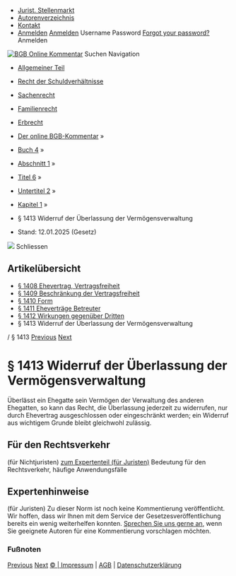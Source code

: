   * [Jurist. Stellenmarkt](https://bgb.kommentar.de/Buch-4/Abschnitt-1/Titel-6/Untertitel-2/Kapitel-1/</job-board> "Jurist. Stellenmarkt")
  * [Autorenverzeichnis](https://bgb.kommentar.de/Buch-4/Abschnitt-1/Titel-6/Untertitel-2/Kapitel-1/</Autorenverzeichnis> "Autorenverzeichnis")
  * [Kontakt](https://bgb.kommentar.de/Buch-4/Abschnitt-1/Titel-6/Untertitel-2/Kapitel-1/</Kontakt>)
  * [Anmelden](https://bgb.kommentar.de/Buch-4/Abschnitt-1/Titel-6/Untertitel-2/Kapitel-1/<#login> "show login form") [Anmelden](https://bgb.kommentar.de/Buch-4/Abschnitt-1/Titel-6/Untertitel-2/Kapitel-1/<#> "hide login form") Username Password
[Forgot your password?](https://bgb.kommentar.de/Buch-4/Abschnitt-1/Titel-6/Untertitel-2/Kapitel-1/</user/forgotpassword>) Anmelden 


[![BGB Online Kommentar](https://bgb.kommentar.de/extension/bgb/design/bgb/images/logo.png)](https://bgb.kommentar.de/Buch-4/Abschnitt-1/Titel-6/Untertitel-2/Kapitel-1/</> "BGB Online Kommentar")
Suchen
Navigation
  * [Allgemeiner Teil](https://bgb.kommentar.de/Buch-4/Abschnitt-1/Titel-6/Untertitel-2/Kapitel-1/</Buch-1>)
  * [Recht der Schuldverhältnisse](https://bgb.kommentar.de/Buch-4/Abschnitt-1/Titel-6/Untertitel-2/Kapitel-1/</Buch-2>)
  * [Sachenrecht](https://bgb.kommentar.de/Buch-4/Abschnitt-1/Titel-6/Untertitel-2/Kapitel-1/</Buch-3>)
  * [Familienrecht](https://bgb.kommentar.de/Buch-4/Abschnitt-1/Titel-6/Untertitel-2/Kapitel-1/</Buch-4>)
  * [Erbrecht](https://bgb.kommentar.de/Buch-4/Abschnitt-1/Titel-6/Untertitel-2/Kapitel-1/</Buch-5>)


  * [Der online BGB-Kommentar](https://bgb.kommentar.de/Buch-4/Abschnitt-1/Titel-6/Untertitel-2/Kapitel-1/</>) »
  * [Buch 4](https://bgb.kommentar.de/Buch-4/Abschnitt-1/Titel-6/Untertitel-2/Kapitel-1/</Buch-4>) »
  * [Abschnitt 1](https://bgb.kommentar.de/Buch-4/Abschnitt-1/Titel-6/Untertitel-2/Kapitel-1/</Buch-4/Abschnitt-1>) »
  * [Titel 6](https://bgb.kommentar.de/Buch-4/Abschnitt-1/Titel-6/Untertitel-2/Kapitel-1/</Buch-4/Abschnitt-1/Titel-6>) »
  * [Untertitel 2](https://bgb.kommentar.de/Buch-4/Abschnitt-1/Titel-6/Untertitel-2/Kapitel-1/</Buch-4/Abschnitt-1/Titel-6/Untertitel-2>) »
  * [Kapitel 1](https://bgb.kommentar.de/Buch-4/Abschnitt-1/Titel-6/Untertitel-2/Kapitel-1/</Buch-4/Abschnitt-1/Titel-6/Untertitel-2/Kapitel-1>) »
  * § 1413 Widerruf der Überlassung der Vermögensverwaltung 
  * Stand: 12.01.2025 (Gesetz) 


![](https://vg01.met.vgwort.de/na/1c9909529ead4f509072c06d9081a7d5)
Schliessen 
## Artikelübersicht
  * [ § 1408 Ehevertrag, Vertragsfreiheit ](https://bgb.kommentar.de/Buch-4/Abschnitt-1/Titel-6/Untertitel-2/Kapitel-1/</Buch-4/Abschnitt-1/Titel-6/Untertitel-2/Kapitel-1/Ehevertrag-Vertragsfreiheit>)
  * [ § 1409 Beschränkung der Vertragsfreiheit ](https://bgb.kommentar.de/Buch-4/Abschnitt-1/Titel-6/Untertitel-2/Kapitel-1/</Buch-4/Abschnitt-1/Titel-6/Untertitel-2/Kapitel-1/Beschraenkung-der-Vertragsfreiheit>)
  * [ § 1410 Form ](https://bgb.kommentar.de/Buch-4/Abschnitt-1/Titel-6/Untertitel-2/Kapitel-1/</Buch-4/Abschnitt-1/Titel-6/Untertitel-2/Kapitel-1/Form>)
  * [ § 1411 Eheverträge Betreuter ](https://bgb.kommentar.de/Buch-4/Abschnitt-1/Titel-6/Untertitel-2/Kapitel-1/</Buch-4/Abschnitt-1/Titel-6/Untertitel-2/Kapitel-1/Ehevertraege-Betreuter>)
  * [ § 1412 Wirkungen gegenüber Dritten ](https://bgb.kommentar.de/Buch-4/Abschnitt-1/Titel-6/Untertitel-2/Kapitel-1/</Buch-4/Abschnitt-1/Titel-6/Untertitel-2/Kapitel-1/Wirkungen-gegenueber-Dritten>)
  * § 1413 Widerruf der Überlassung der Vermögensverwaltung 


/ § 1413 
[Previous](https://bgb.kommentar.de/Buch-4/Abschnitt-1/Titel-6/Untertitel-2/Kapitel-1/</Buch-4/Abschnitt-1/Titel-6/Untertitel-2/Kapitel-1/Wirkungen-gegenueber-Dritten> "§ 1412 Wirkungen gegenüber Dritten") [Next](https://bgb.kommentar.de/Buch-4/Abschnitt-1/Titel-6/Untertitel-2/Kapitel-1/</Buch-4/Abschnitt-1/Titel-6/Untertitel-2/Kapitel-2/Eintritt-der-Guetertrennung> "§ 1414 Eintritt der Gütertrennung")
# § 1413 Widerruf der Überlassung der Vermögensverwaltung
Überlässt ein Ehegatte sein Vermögen der Verwaltung des anderen Ehegatten, so kann das Recht, die Überlassung jederzeit zu widerrufen, nur durch Ehevertrag ausgeschlossen oder eingeschränkt werden; ein Widerruf aus wichtigem Grunde bleibt gleichwohl zulässig.
## Für den Rechtsverkehr 
(für Nichtjuristen)
[zum Expertenteil (für Juristen)](https://bgb.kommentar.de/Buch-4/Abschnitt-1/Titel-6/Untertitel-2/Kapitel-1/<#expertenhinweise>)
Bedeutung für den Rechtsverkehr, häufige Anwendungsfälle
## Expertenhinweise
(für Juristen)
Zu dieser Norm ist noch keine Kommentierung veröffentlicht. Wir hoffen, dass wir Ihnen mit dem Service der Gesetzesveröffentlichung bereits ein wenig weiterhelfen konnten. [Sprechen Sie uns gerne an](https://bgb.kommentar.de/Buch-4/Abschnitt-1/Titel-6/Untertitel-2/Kapitel-1/</Kontakt>), wenn Sie geeignete Autoren für eine Kommentierung vorschlagen möchten. 
### Fußnoten
[Previous](https://bgb.kommentar.de/Buch-4/Abschnitt-1/Titel-6/Untertitel-2/Kapitel-1/</Buch-4/Abschnitt-1/Titel-6/Untertitel-2/Kapitel-1/Wirkungen-gegenueber-Dritten> "§ 1412 Wirkungen gegenüber Dritten") [Next](https://bgb.kommentar.de/Buch-4/Abschnitt-1/Titel-6/Untertitel-2/Kapitel-1/</Buch-4/Abschnitt-1/Titel-6/Untertitel-2/Kapitel-2/Eintritt-der-Guetertrennung> "§ 1414 Eintritt der Gütertrennung")
[© | Impressum](https://bgb.kommentar.de/Buch-4/Abschnitt-1/Titel-6/Untertitel-2/Kapitel-1/</Kontakt>) | [AGB](https://bgb.kommentar.de/Buch-4/Abschnitt-1/Titel-6/Untertitel-2/Kapitel-1/</AGB>) | [Datenschutzerklärung](https://bgb.kommentar.de/Buch-4/Abschnitt-1/Titel-6/Untertitel-2/Kapitel-1/</Datenschutzerklaerung-fuer-Leser>)
